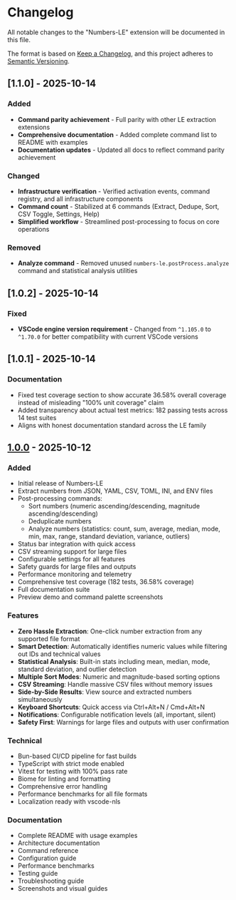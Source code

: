 # Changelog

All notable changes to the "Numbers-LE" extension will be documented in this file.

The format is based on [Keep a Changelog](https://keepachangelog.com/en/1.0.0/),
and this project adheres to [Semantic Versioning](https://semver.org/spec/v2.0.0.html).

## [1.1.0] - 2025-10-14

### Added

- **Command parity achievement** - Full parity with other LE extraction extensions
- **Comprehensive documentation** - Added complete command list to README with examples
- **Documentation updates** - Updated all docs to reflect command parity achievement

### Changed

- **Infrastructure verification** - Verified activation events, command registry, and all infrastructure components
- **Command count** - Stabilized at 6 commands (Extract, Dedupe, Sort, CSV Toggle, Settings, Help)
- **Simplified workflow** - Streamlined post-processing to focus on core operations

### Removed

- **Analyze command** - Removed unused `numbers-le.postProcess.analyze` command and statistical analysis utilities

## [1.0.2] - 2025-10-14

### Fixed

- **VSCode engine version requirement** - Changed from `^1.105.0` to `^1.70.0` for better compatibility with current VSCode versions

## [1.0.1] - 2025-10-14

### Documentation

- Fixed test coverage section to show accurate 36.58% overall coverage instead of misleading "100% unit coverage" claim
- Added transparency about actual test metrics: 182 passing tests across 14 test suites
- Aligns with honest documentation standard across the LE family

## [1.0.0] - 2025-10-12

### Added

- Initial release of Numbers-LE
- Extract numbers from JSON, YAML, CSV, TOML, INI, and ENV files
- Post-processing commands:
  - Sort numbers (numeric ascending/descending, magnitude ascending/descending)
  - Deduplicate numbers
  - Analyze numbers (statistics: count, sum, average, median, mode, min, max, range, standard deviation, variance, outliers)
- Status bar integration with quick access
- CSV streaming support for large files
- Configurable settings for all features
- Safety guards for large files and outputs
- Performance monitoring and telemetry
- Comprehensive test coverage (182 tests, 36.58% coverage)
- Full documentation suite
- Preview demo and command palette screenshots

### Features

- **Zero Hassle Extraction**: One-click number extraction from any supported file format
- **Smart Detection**: Automatically identifies numeric values while filtering out IDs and technical values
- **Statistical Analysis**: Built-in stats including mean, median, mode, standard deviation, and outlier detection
- **Multiple Sort Modes**: Numeric and magnitude-based sorting options
- **CSV Streaming**: Handle massive CSV files without memory issues
- **Side-by-Side Results**: View source and extracted numbers simultaneously
- **Keyboard Shortcuts**: Quick access via Ctrl+Alt+N / Cmd+Alt+N
- **Notifications**: Configurable notification levels (all, important, silent)
- **Safety First**: Warnings for large files and outputs with user confirmation

### Technical

- Bun-based CI/CD pipeline for fast builds
- TypeScript with strict mode enabled
- Vitest for testing with 100% pass rate
- Biome for linting and formatting
- Comprehensive error handling
- Performance benchmarks for all file formats
- Localization ready with vscode-nls

### Documentation

- Complete README with usage examples
- Architecture documentation
- Command reference
- Configuration guide
- Performance benchmarks
- Testing guide
- Troubleshooting guide
- Screenshots and visual guides

[1.0.0]: https://github.com/nolindnaidoo/numbers-le/releases/tag/v1.0.0
